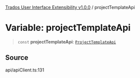[Trados User Interface Extensibility v1.0.0](../wiki/globals) / projectTemplateApi

# Variable: projectTemplateApi

> `const` **projectTemplateApi**: [`ProjectTemplateApi`](../wiki/Class.ProjectTemplateApi)

## Source

api/apiClient.ts:131
